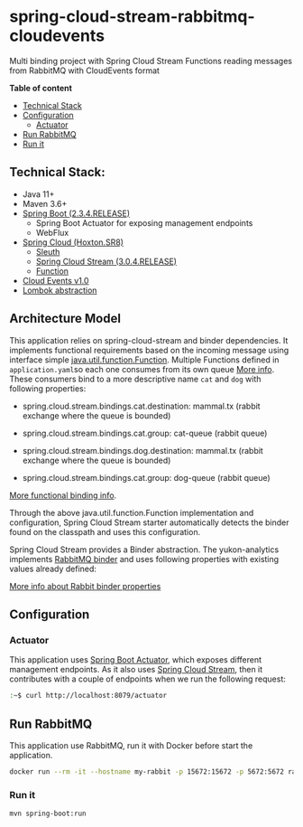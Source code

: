 # spring-cloud-stream-rabbitmq-cloudevents
Multi binding project with Spring Cloud Stream Functions reading messages from RabbitMQ with CloudEvents format

__Table of content__

- [Technical Stack](#technical-stack)
- [Configuration](#configuration)
  - [Actuator](#actuator)    
- [Run RabbitMQ](#run-rabbitmq)
- [Run it](#run-it)



## Technical Stack:

- Java 11+
- Maven 3.6+
- [Spring Boot (2.3.4.RELEASE)](https://docs.spring.io/spring-boot/docs/2.3.4.RELEASE/reference/html/)
    - Spring Boot Actuator for exposing management endpoints
    - WebFlux
- [Spring Cloud (Hoxton.SR8)](https://cloud.spring.io/spring-cloud-static/Hoxton.SR8/reference/html/spring-cloud.html)
    - [Sleuth](https://spring.io/projects/spring-cloud-sleuth)
    - [Spring Cloud Stream (3.0.4.RELEASE)](https://cloud.spring.io/spring-cloud-static/spring-cloud-stream/3.0.4.RELEASE/reference/html/)
    - [Function](https://spring.io/projects/spring-cloud-function)
- [Cloud Events v1.0](https://cloudevents.io/)
- [Lombok abstraction](https://projectlombok.org/)


## Architecture Model

This application relies on spring-cloud-stream and binder dependencies.
It implements functional requirements based on the incoming message using interface simple [java.util.function.Function](https://cloud.spring.io/spring-cloud-static/spring-cloud-stream/3.0.4.RELEASE/reference/html/).
Multiple Functions defined in `application.yaml`so each one consumes from its own queue [More info](https://cloud.spring.io/spring-cloud-stream/reference/html/spring-cloud-stream.html#_multiple_functions_in_a_single_application).
These consumers bind to a more descriptive name ``cat`` and ``dog`` with following properties:

- spring.cloud.stream.bindings.cat.destination: mammal.tx (rabbit exchange where the queue is bounded)
- spring.cloud.stream.bindings.cat.group: cat-queue (rabbit queue)

- spring.cloud.stream.bindings.dog.destination: mammal.tx (rabbit exchange where the queue is bounded)
- spring.cloud.stream.bindings.cat.group: dog-queue (rabbit queue)

[More functional binding info](https://cloud.spring.io/spring-cloud-static/spring-cloud-stream/3.0.4.RELEASE/reference/html/spring-cloud-stream.html#_functional_binding_names).

Through the above java.util.function.Function implementation and configuration, Spring Cloud Stream starter automatically detects the binder found on the classpath and uses this configuration.

Spring Cloud Stream provides a Binder abstraction.
The yukon-analytics implements [RabbitMQ binder](https://cloud.spring.io/spring-cloud-static/spring-cloud-stream-binder-rabbit/3.0.4.RELEASE/reference/html/spring-cloud-stream-binder-rabbit.html#_using_existing_queuesexchanges) and uses following properties with existing values already defined:

[More info about Rabbit binder properties](https://cloud.spring.io/spring-cloud-static/spring-cloud-stream-binder-rabbit/3.0.4.RELEASE/reference/html/spring-cloud-stream-binder-rabbit.html#_using_existing_queuesexchanges)

## Configuration

### Actuator

This application uses [Spring Boot Actuator](https://docs.spring.io/spring-boot/docs/2.3.3.RELEASE/reference/htmlsingle/#production-ready), which exposes different management endpoints.
As it also uses [Spring Cloud Stream](https://cloud.spring.io/spring-cloud-static/spring-cloud-stream/3.0.3.RELEASE/reference/html/spring-cloud-stream.html#binding_visualization_control), 
then it contributes with a couple of endpoints when we run the following request:

```bash
:~$ curl http://localhost:8079/actuator
```

## Run RabbitMQ

This application use RabbitMQ, run it with Docker before start the application.

```bash
docker run --rm -it --hostname my-rabbit -p 15672:15672 -p 5672:5672 rabbitmq:3-management-alpine
```

### Run it
```bash
mvn spring-boot:run
```